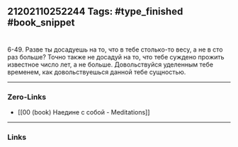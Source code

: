 21202110252244
Tags: #type_finished #book_snippet 
---
# 

 6-49. Разве ты досадуешь на то, что в тебе столько-то весу, а не в сто раз больше? Точно также не досадуй на то, что тебе суждено прожить известное число лет, а не больше. Довольствуйся уделенным тебе временем, как довольствуешься данной тебе сущностью. 

---
### Zero-Links
 - [[00 (book) Наедине с собой - Meditations]]
---
### Links

